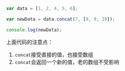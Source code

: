 ```javascript
var data = [1, 2, 4, 5, 6];

var newData = data.concat(7, [8, 9, 19]);

console.log(newData);
```

上面代码的注意点：

1. `concat`接受直接的值，也接受数组
2. `concat`会返回一个新的值，老的数组不受影响